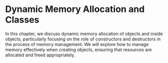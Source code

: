 # Dynamic Memory Allocation and Classes

In this chapter, we discuss dynamic memory allocation of objects and inside objects, particularly focusing on the role of constructors and destructors in the process of memory management. We will explore how to manage memory effectively when creating objects, ensuring that resources are allocated and freed appropriately.